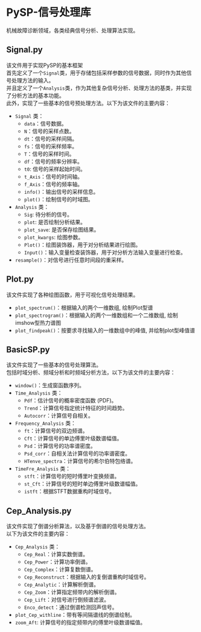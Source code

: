 # PySP-信号处理库

机械故障诊断领域，各类经典信号分析、处理算法实现。

## Signal.py

该文件用于实现PySP的基本框架  
首先定义了一个`Signal`类，用于存储包括采样参数的信号数据，同时作为其他信号处理方法的输入。  
并且定义了一个`Analysis`类，作为其他复杂信号分析、处理方法的基类，并实现了分析方法的基本功能。  
此外，实现了一些基本的信号预处理方法。以下为该文件的主要内容：

- `Signal` 类：
  - `data`：信号数据。
  - `N`：信号的采样点数。
  - `dt`：信号的采样间隔。
  - `fs`：信号的采样频率。
  - `T`：信号的采样时间。
  - `df`：信号的频率分辨率。
  - `t0`: 信号的采样起始时间。
  - `t_Axis`：信号的时间轴。
  - `f_Axis`：信号的频率轴。
  - `info()`：输出信号的采样信息。
  - `plot()`：绘制信号的时域图。
- `Analysis` 类：
  - `Sig`: 待分析的信号。
  - `plot`: 是否绘制分析结果。
  - `plot_save`: 是否保存绘图结果。
  - `plot_kwargs`: 绘图参数。
  - `Plot()`：绘图装饰器，用于对分析结果进行绘图。
  - `Input()`：输入变量检查装饰器，用于对分析方法输入变量进行检查。
- `resample()`：对信号进行任意时间段的重采样。

## Plot.py

该文件实现了各种绘图函数，用于可视化信号处理结果。

- `plot_spectrum()`：根据输入的两个一维数组, 绘制Plot型谱
- `plot_spectrogram()`：根据输入的两个一维数组和一个二维数组, 绘制imshow型热力谱图
- `plot_findpeak()`：按要求寻找输入的一维数组中的峰值, 并绘制plot型峰值谱

## BasicSP.py

该文件实现了一些基本的信号处理算法。  
包括时域分析、频域分析和时频域分析方法，以下为该文件的主要内容：

- `window()`：生成窗函数序列。
- `Time_Analysis` 类：
  - `Pdf`：估计信号的概率密度函数 (PDF)。
  - `Trend`：计算信号指定统计特征的时间趋势。
  - `Autocorr`：计算信号自相关。
- `Frequency_Analysis` 类：
  - `ft`：计算信号的双边频谱。
  - `Cft`：计算信号的单边傅里叶级数谱幅值。
  - `Psd`：计算信号的功率谱密度。
  - `Psd_corr`：自相关法计算信号的功率谱密度。
  - `HTenve_spectra`：计算信号的希尔伯特包络谱。
- `TimeFre_Analysis` 类：
  - `stft`：计算信号的短时傅里叶变换频谱。
  - `st_Cft`：计算信号的短时单边傅里叶级数谱幅值。
  - `istft`：根据STFT数据重构时域信号。

## Cep_Analysis.py

该文件实现了倒谱分析算法，以及基于倒谱的信号处理方法。  
以下为该文件的主要内容：

- `Cep_Analysis` 类：
  - `Cep_Real`：计算实数倒谱。
  - `Cep_Power`：计算功率倒谱。
  - `Cep_Complex`：计算复数倒谱。
  - `Cep_Reconstruct`：根据输入的复倒谱重构时域信号。
  - `Cep_Analytic`：计算解析倒谱。
  - `Cep_Zoom`：计算指定频带内的解析倒谱。
  - `Cep_Lift`：对信号进行倒频谱滤波。
  - `Enco_detect`：通过倒谱检测回声信号。
- `plot_Cep_withline`：带有等间隔谱线的倒谱绘制。
- `zoom_Aft`: 计算信号的指定频带内的傅里叶级数谱幅值。

